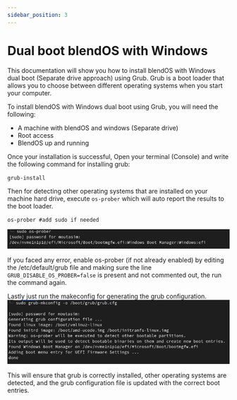 ```yaml
---
sidebar_position: 3
---
```


# Dual boot blendOS with Windows
This documentation will show you how to install blendOS with Windows dual boot (Separate drive approach) using Grub. Grub is a boot loader that allows you to choose between different operating systems when you start your computer.

To install blendOS with Windows dual boot using Grub, you will need the following:

-	A machine with blendOS and windows (Separate drive)
-	Root access
-	BlendOS up and running

Once your installation is successful, Open your terminal (Console) and write the following command for installing grub:
	
	grub-install

Then for detecting other operating systems that are installed on your machine hard drive, execute `os-prober` which will auto report the results to the boot loader.
	
	os-prober #add sudo if needed

![image](./img/osprober.png)

If you faced any error, enable os-prober (if not already enabled) by editing the /etc/default/grub file and making sure the line `GRUB_DISABLE_OS_PROBER=false` is present and not commented out, the run the command again.

Lastly just run the makeconfig for generating the grub configuration.
![image](./img/mkconfig.png)

This will ensure that grub is correctly installed, other operating systems are detected, and the grub configuration file is updated with the correct boot entries.